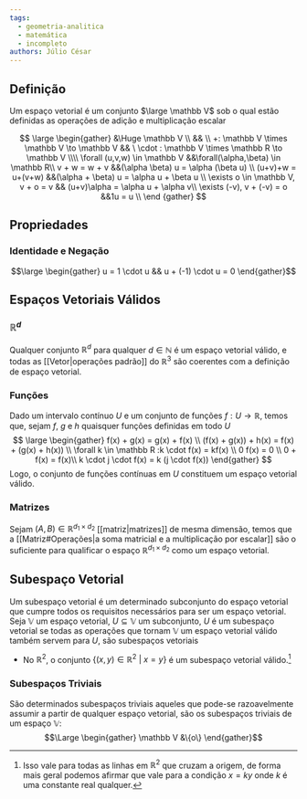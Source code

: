```yaml
---
tags:
  - geometria-analitica
  - matemática
  - incompleto
authors: Júlio César
---
```

## Definição

Um espaço vetorial é um conjunto $\large \mathbb V$ sob o qual estão definidas as operações de adição e multiplicação escalar

$$
\large \begin{gather}
&\Huge \mathbb V \\ && \\
+: \mathbb V \times \mathbb V \to \mathbb V &&
\ \cdot : \mathbb V \times \mathbb R \to \mathbb V
\\\\
\forall (u,v,w) \in \mathbb V &&\forall(\alpha,\beta) \in \mathbb R\\
v + w = w + v &&(\alpha \beta) u = \alpha (\beta u) \\
(u+v)+w = u+(v+w) &&(\alpha + \beta) u = \alpha u + \beta u \\
\exists o \in \mathbb V,  v + o = v && (u+v)\alpha = \alpha u + \alpha v\\
\exists (-v), v + (-v) = o &&1u = u \\
\end {gather}
$$
## Propriedades

### Identidade e Negação
$$\large \begin{gather}
u = 1 \cdot u && u + (-1) \cdot u = 0
\end{gather}$$

###
## Espaços Vetoriais Válidos

### $\mathbb R ^d$
Qualquer conjunto $\mathbb R ^d$ para qualquer $d \in \mathbb N$ é um espaço vetorial válido, e todas as [[Vetor|operações padrão]] do $\mathbb R^3$ são coerentes com a definição de espaço vetorial. 

### Funções
Dado um intervalo contínuo $U$ e um conjunto de funções $f: U \to \mathbb R$, temos que, sejam $f$, $g$ e $h$ quaisquer funções definidas em todo $U$
$$
\large \begin{gather}
f(x) + g(x) = g(x) + f(x) \\
(f(x) + g(x)) + h(x) = f(x) + (g(x) + h(x)) \\
\forall k \in \mathbb R :k \cdot f(x) = kf(x) \\
0 f(x) = 0 \\
0 + f(x) = f(x)\\
k \cdot j \cdot f(x) = k (j \cdot f(x))
\end{gather}
$$
Logo, o conjunto de funções contínuas em $U$ constituem um espaço vetorial válido.
### Matrizes
Sejam $(A,B) \in \mathbb R ^ {d_1 \times d_2}$ [[matriz|matrizes]] de mesma dimensão, temos que a [[Matriz#Operações|a soma matricial e a multiplicação por escalar]] são o suficiente para qualificar o espaço $\mathbb R^{d_1 \times d_2}$ como um espaço vetorial.
## Subespaço Vetorial

Um subespaço vetorial é um determinado subconjunto do espaço vetorial que cumpre todos os requisitos necessários para ser um espaço vetorial. Seja $\mathbb V$ um espaço vetorial, $U \subseteq \mathbb V$ um subconjunto, $U$ é um subespaço vetorial se todas as operações que tornam $\mathbb V$ um espaço vetorial válido também servem para $U$, são subespaços vetoriais

- No $\mathbb R^2$, o conjunto $\{(x,y) \in \mathbb R ^2\ |\ x = y\}$ é um subespaço vetorial válido.[^1]

### Subespaços Triviais
São determinados subespaços triviais aqueles que pode-se razoavelmente assumir a partir de qualquer espaço vetorial, são os subespaços triviais de um espaço $\mathbb V$:
$$\Large \begin{gather}
\mathbb V &\{o\}
\end{gather}$$

[^1]: Isso vale para todas as linhas em $\mathbb R ^2$ que cruzam a origem, de forma mais geral podemos afirmar que vale para a condição $x = ky$ onde $k$ é uma constante real qualquer.
